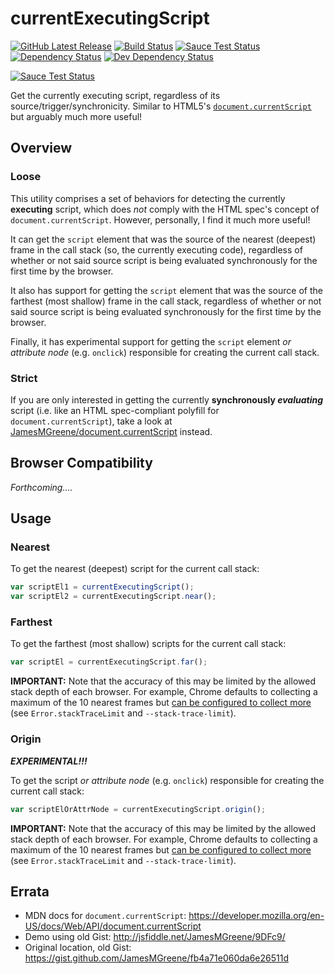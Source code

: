 # currentExecutingScript
[![GitHub Latest Release](https://badge.fury.io/gh/JamesMGreene%2FcurrentExecutingScript.png)](https://github.com/JamesMGreene/currentExecutingScript) [![Build Status](https://secure.travis-ci.org/JamesMGreene/currentExecutingScript.png?branch=master)](https://travis-ci.org/JamesMGreene/currentExecutingScript) [![Sauce Test Status](https://saucelabs.com/buildstatus/JamesMGreene_ces)](https://saucelabs.com/u/JamesMGreene_ces) [![Dependency Status](https://david-dm.org/JamesMGreene/currentExecutingScript.png?theme=shields.io)](https://david-dm.org/JamesMGreene/currentExecutingScript) [![Dev Dependency Status](https://david-dm.org/JamesMGreene/currentExecutingScript/dev-status.png?theme=shields.io)](https://david-dm.org/JamesMGreene/currentExecutingScript#info=devDependencies)

[![Sauce Test Status](https://saucelabs.com/browser-matrix/JamesMGreene_ces.svg)](https://saucelabs.com/u/JamesMGreene_ces)

Get the currently executing script, regardless of its source/trigger/synchronicity. Similar to HTML5's [`document.currentScript`](http://www.whatwg.org/specs/web-apps/current-work/multipage/dom.html#dom-document-currentscript) but arguably much more useful!


## Overview

### Loose

This utility comprises a set of behaviors for detecting the currently **executing** script, which does _not_ comply with the HTML spec's concept of `document.currentScript`. However, personally, I find it much more useful!

It can get the `script` element that was the source of the nearest (deepest) frame in the call stack (so, the currently executing code), regardless of whether or not said source script is being evaluated synchronously for the first time by the browser.

It also has support for getting the `script` element that was the source of the farthest (most shallow) frame in the call stack, regardless of whether or not said source script is being evaluated synchronously for the first time by the browser.

Finally, it has experimental support for getting the `script` element _or attribute node_ (e.g. `onclick`) responsible for creating the current call stack.

### Strict

If you are only interested in getting the currently **synchronously _evaluating_** script (i.e. like an HTML spec-compliant polyfill for `document.currentScript`), take a look at [JamesMGreene/document.currentScript](https://github.com/JamesMGreene/document.currentScript) instead.


## Browser Compatibility

_Forthcoming...._


## Usage

### Nearest

To get the nearest (deepest) script for the current call stack:

```js
var scriptEl1 = currentExecutingScript();
var scriptEl2 = currentExecutingScript.near();
```


### Farthest

To get the farthest (most shallow) scripts for the current call stack:

```js
var scriptEl = currentExecutingScript.far();
```

**IMPORTANT:** Note that the accuracy of this may be limited by the allowed stack depth of each browser. For example, Chrome defaults to collecting a maximum of the 10 nearest frames but [can be configured to collect more](https://code.google.com/p/v8-wiki/wiki/JavaScriptStackTraceApi) (see `Error.stackTraceLimit` and `--stack-trace-limit`).


### Origin

_**EXPERIMENTAL!!!**_

To get the script _or attribute node_ (e.g. `onclick`) responsible for creating the current call stack:

```js
var scriptElOrAttrNode = currentExecutingScript.origin();
```

**IMPORTANT:** Note that the accuracy of this may be limited by the allowed stack depth of each browser. For example, Chrome defaults to collecting a maximum of the 10 nearest frames but [can be configured to collect more](https://code.google.com/p/v8-wiki/wiki/JavaScriptStackTraceApi) (see `Error.stackTraceLimit` and `--stack-trace-limit`).



## Errata

 - MDN docs for `document.currentScript`: https://developer.mozilla.org/en-US/docs/Web/API/document.currentScript
 - Demo using old Gist: http://jsfiddle.net/JamesMGreene/9DFc9/
 - Original location, old Gist: https://gist.github.com/JamesMGreene/fb4a71e060da6e26511d
